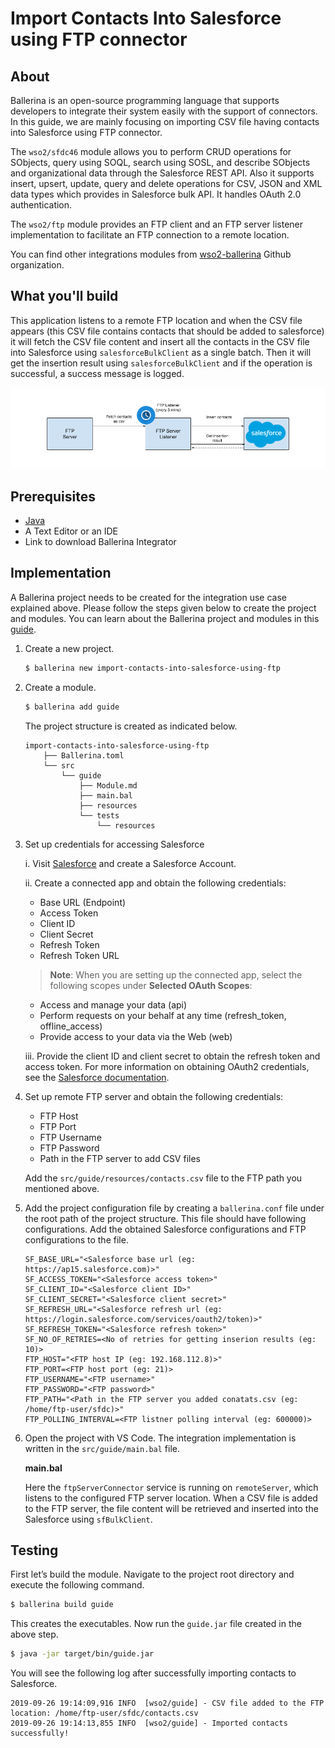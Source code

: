 # Import Contacts Into Salesforce using FTP connector

## About

Ballerina is an open-source programming language that supports developers to integrate their system easily with the 
support of connectors. In this guide, we are mainly focusing on importing CSV file having contacts into Salesforce
using FTP connector. 

The `wso2/sfdc46` module allows you to perform CRUD operations for SObjects, query using SOQL, search using SOSL, and 
describe SObjects and organizational data through the Salesforce REST API. Also it supports insert, upsert, update, 
query and delete operations for CSV, JSON and XML data types which provides in Salesforce bulk API. It handles OAuth 
2.0 authentication.

The `wso2/ftp` module provides an FTP client and an FTP server listener implementation to facilitate an FTP connection 
to a remote location.

You can find other integrations modules from [wso2-ballerina](https://github.com/wso2-ballerina) Github organization.

## What you'll build

This application listens to a remote FTP location and when the CSV file appears (this CSV file contains contacts that 
should be added to salesforce) it will fetch the CSV file content and insert all the contacts in the CSV file into 
Salesforce using `salesforceBulkClient` as a single batch. Then it will get the insertion result using 
`salesforceBulkClient` and if the operation is successful, a success message is logged.

![import contacts to sfdc using ftp](../../../../../../../assets/img/import_contacts_to_sfdc_using_ftp.png)

## Prerequisites

- [Java](https://www.oracle.com/technetwork/java/index.html)
- A Text Editor or an IDE
- Link to download Ballerina Integrator

## Implementation

A Ballerina project needs to be created for the integration use case explained above. Please follow the steps given 
below to create the project and modules. You can learn about the Ballerina project and modules in this 
[guide](https://ei.docs.wso2.com/en/latest/ballerina-integrator/develop/using-modules/#creating-a-project).

1. Create a new project.

    ```bash
    $ ballerina new import-contacts-into-salesforce-using-ftp
    ```

2. Create a module.

    ```bash
    $ ballerina add guide
    ```

   The project structure is created as indicated below.

    ```
    import-contacts-into-salesforce-using-ftp
        ├── Ballerina.toml
        └── src
            └── guide
                ├── Module.md
                ├── main.bal
                ├── resources
                └── tests
                    └── resources
    ```

3. Set up credentials for accessing Salesforce
   
   i. Visit [Salesforce](https://www.salesforce.com) and create a Salesforce Account.

   ii. Create a connected app and obtain the following credentials: 
    - Base URL (Endpoint)
    - Access Token
    - Client ID
    - Client Secret
    - Refresh Token
    - Refresh Token URL

    > **Note**: When you are setting up the connected app, select the following scopes under **Selected OAuth Scopes**:
    - Access and manage your data (api)
    - Perform requests on your behalf at any time (refresh_token, offline_access)
    - Provide access to your data via the Web (web)

   iii. Provide the client ID and client secret to obtain the refresh token and access token. For more information on 
      obtaining OAuth2 credentials, see the 
      [Salesforce documentation](https://help.salesforce.com/articleView?id=remoteaccess_authenticate_overview.htm).

4. Set up remote FTP server and obtain the following credentials:
   - FTP Host
   - FTP Port
   - FTP Username
   - FTP Password
   - Path in the FTP server to add CSV files

    Add the `src/guide/resources/contacts.csv` file to the FTP path you mentioned above.

5. Add the project configuration file by creating a `ballerina.conf` file under the root path of the project structure. 
   This file should have following configurations. Add the obtained Salesforce configurations and FTP configurations
   to the file.

    ```
    SF_BASE_URL="<Salesforce base url (eg: https://ap15.salesforce.com)>"
    SF_ACCESS_TOKEN="<Salesforce access token>"
    SF_CLIENT_ID="<Salesforce client ID>"
    SF_CLIENT_SECRET="<Salesforce client secret>"
    SF_REFRESH_URL="<Salesforce refresh url (eg: https://login.salesforce.com/services/oauth2/token)>"
    SF_REFRESH_TOKEN="<Salesforce refresh token>"
    SF_NO_OF_RETRIES=<No of retries for getting inserion results (eg: 10)>
    FTP_HOST="<FTP host IP (eg: 192.168.112.8)>"
    FTP_PORT=<FTP host port (eg: 21)>
    FTP_USERNAME="<FTP username>"
    FTP_PASSWORD="<FTP password>"
    FTP_PATH="<Path in the FTP server you added conatats.csv (eg: /home/ftp-user/sfdc)>"
    FTP_POLLING_INTERVAL=<FTP listner polling interval (eg: 600000)>
    ```

6. Open the project with VS Code. The integration implementation is written in the `src/guide/main.bal` file.

    **main.bal**
    <!-- INCLUDE_CODE: src/guide/main.bal -->

    Here the `ftpServerConnector` service is running on `remoteServer`, which listens to the configured FTP server 
    location. When a CSV file is added to the FTP server, the file content will be retrieved and inserted into the 
    Salesforce using `sfBulkClient`.

## Testing

First let’s build the module. Navigate to the project root directory and execute the following command.

```bash
$ ballerina build guide
```

This creates the executables. Now run the `guide.jar` file created in the above step.

```bash
$ java -jar target/bin/guide.jar
```

You will see the following log after successfully importing contacts to Salesforce.

```
2019-09-26 19:14:09,916 INFO  [wso2/guide] - CSV file added to the FTP location: /home/ftp-user/sfdc/contacts.csv 
2019-09-26 19:14:13,855 INFO  [wso2/guide] - Imported contacts successfully!
```
